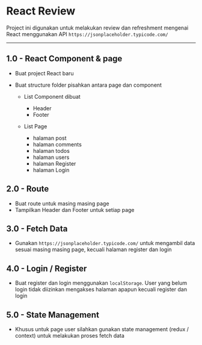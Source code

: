 # React Review

Project ini digunakan untuk melakukan review dan refreshment mengenai React menggunakan API `https://jsonplaceholder.typicode.com/`

---

## 1.0 - React Component & page
- Buat project React baru
- Buat structure folder pisahkan antara page dan component 
  
  - List Component dibuat
    - Header  
    - Footer
  
  - List Page
    - halaman post
    - halaman comments
    - halaman todos
    - halaman users
    - halaman Register 
    - halaman Login

## 2.0 - Route
- Buat route untuk masing masing page
- Tampilkan Header dan Footer untuk setiap page

## 3.0 - Fetch Data
- Gunakan `https://jsonplaceholder.typicode.com/` untuk mengambil data sesuai masing masing page, kecuali halaman register dan login

## 4.0 - Login / Register 
- Buat register dan login menggunakan `localStorage`. User yang belum login tidak diizinkan mengakses halaman apapun kecuali register dan login

## 5.0 - State Management
- Khusus untuk page user silahkan gunakan state management (redux / context) untuk melakukan proses fetch data